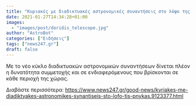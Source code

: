```yaml
---
title: "Κυριακές με διαδικτυακές αστρονομικές συναντήσεις στο λόφο της Πνύκας"
date: 2021-01-27T14:34:28+01:00
images:
  - "images/post/doridis_telescope.jpg"
author: "AstroBot"
categories: ["Ειδήσεις"]
tags: ["news247.gr"]
draft: false
---
```


Με το νέο κύκλο διαδικτυακών αστρονομικών συναντήσεων δίνεται πλέον η δυνατότητα συμμετοχής και σε ενδιαφερόμενους που βρίσκονται σε κάθε περιοχή της χώρας.  

Διαβάστε περισσότερα: https://www.news247.gr/good-news/kyriakes-me-diadiktyakes-astronomikes-synantiseis-sto-lofo-tis-pnykas.9123377.html

